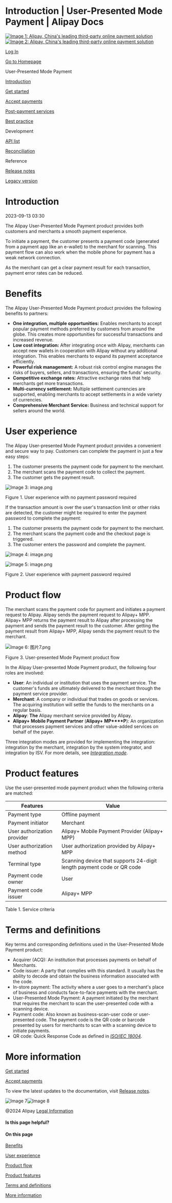 Introduction | User-Presented Mode Payment | Alipay Docs
===============
                        

[![Image 1: Alipay, China's leading third-party online payment solution](https://ac.alipay.com/storage/2024/3/26/d66c43c0-440d-4c97-9976-f2028a2c8c5e.svg)![Image 2: Alipay, China's leading third-party online payment solution](https://ac.alipay.com/storage/2024/3/26/a48bd336-aea0-4f16-bf83-616eacbb4434.svg)](/docs/)

[Log In](https://global.alipay.com/ilogin/account_login.htm?goto=https%3A%2F%2Fglobal.alipay.com%2Fdocs%2Fac%2Fams_upm%2Fintroduction)

[Go to Homepage](../../)

User-Presented Mode Payment

[Introduction](/docs/ac/ams_upm/introduction)

[Get started](/docs/ac/ams_upm/start)

[Accept payments](/docs/ac/ams_upm/acceptpayment)

[Post-payment services](/docs/ac/ams_upm/postpayment)

[Best practice](/docs/ac/ams_upm/bp)

Development

[API list](/docs/ac/ams_upm/apilist)

[Reconciliation](/docs/ac/ams_upm/reconcile)

Reference

[Release notes](/docs/ac/ams_upm/releasenotes)

[Legacy version](/docs/ac/ams_upm/sppmkt)

Introduction
============

2023-09-13 03:30

The Alipay User-Presented Mode Payment product provides both customers and merchants a smooth payment experience.

To initiate a payment, the customer presents a payment code (generated from a payment app like an e-wallet) to the merchant for scanning. This payment flow can also work when the mobile phone for payment has a weak network connection.

As the merchant can get a clear payment result for each transaction, payment error rates can be reduced.

Benefits
========

The Alipay User-Presented Mode Payment product provides the following benefits to partners:

*   **One integration, multiple opportunities:** Enables merchants to accept popular payment methods preferred by customers from around the globe. This creates more opportunities for successful transactions and increased revenue.
*   **Low cost integration:** After integrating once with Alipay, merchants can accept new wallets in cooperation with Alipay without any additional integration. This enables merchants to expand its payment acceptance efficiently.
*   **Powerful risk management:** A robust risk control engine manages the risks of buyers, sellers, and transactions, ensuring the funds' security.
*   **Competitive exchange rates:** Attractive exchange rates that help merchants get more transactions.
*   **Multi-currency settlement:** Multiple settlement currencies are supported, enabling merchants to accept settlements in a wide variety of currencies.
*   **Comprehensive Merchant Service:** Business and technical support for sellers around the world.

User experience
===============

The Alipay User-presented Mode Payment product provides a convenient and secure way to pay. Customers can complete the payment in just a few easy steps:

1.  The customer presents the payment code for payment to the merchant.
2.  The merchant scans the payment code to collect the payment.
3.  The customer gets the payment result.

![Image 3: image.png](https://idocs-assets.marmot-cloud.com/storage/idocs87c36dc8dac653c1/1592968683015-856d9d20-054a-4806-a291-3596ccb82d21.png)

Figure 1. User experience with no payment password required

If the transaction amount is over the user's transaction limit or other risks are detected, the customer might be required to enter the payment password to complete the payment:

1.  The customer presents the payment code for payment to the merchant.
2.  The merchant scans the payment code and the checkout page is triggered.
3.  The customer enters the password and complete the payment.

![Image 4: image.png](https://idocs-assets.marmot-cloud.com/storage/idocs87c36dc8dac653c1/1592968683479-c202f6ed-e7e0-4e8c-8496-2c3550478d7b.png)

![Image 5: image.png](https://idocs-assets.marmot-cloud.com/storage/idocs87c36dc8dac653c1/1592968683648-3e34e4c8-04b1-4ce9-9537-c79788010a5b.png)

Figure 2. User experience with payment password required

Product flow
============

The merchant scans the payment code for payment and initiates a payment request to Alipay. Alipay sends the payment request to Alipay+ MPP. Alipay+ MPP returns the payment result to Alipay after processing the payment and sends the payment result to the customer. After getting the payment result from Alipay+ MPP, Alipay sends the payment result to the merchant.

![Image 6: 图片7.png](https://idocs-assets.marmot-cloud.com/storage/idocs87c36dc8dac653c1/1630564938023-e8e2e612-a1f2-4f18-9909-00acbc824e38.png)

Figure 3. User-presented Mode Payment product flow

In the Alipay User-presented Mode Payment product, the following four roles are involved:

*   **User**: An individual or institution that uses the payment service. The customer's funds are ultimately delivered to the merchant through the payment service provider.
*   **Merchant**: A company or individual that trades on goods or services. The acquiring institution will settle the funds to the merchants on a regular basis.
*   **Alipay**: **The** Alipay merchant service provided by Alipay.
*   **Alipay+ Mobile Payment Partner** (**Alipay+** **MP****P**): An organization that processes payment services and other value-added services on behalf of the payer.

Three integration modes are provided for implementing the integration: integration by the merchant, integration by the system integrator, and integration by ISV. For more details, see [_Integration mode_](https://global.alipay.com/doc/ams_upm/intmode).

Product features
================

Use the user-presented mode payment product when the following criteria are matched:



| **Features** | **Value** |
| --- | --- |
| Payment type | Offline payment |
| Payment initiator | Merchant |
| User authorization provider | Alipay+ Mobile Payment Provider (Alipay+ MPP) |
| User authorization method | User authorization provided by Alipay+ MPP |
| Terminal type | Scanning device that supports 24-digit length payment code or QR code |
| Payment code owner | User |
| Payment code issuer | Alipay+ MPP |



Table 1. Service criteria

Terms and definitions
=====================

Key terms and corresponding definitions used in the User-Presented Mode Payment product:

*   Acquirer (ACQ): An institution that processes payments on behalf of Merchants.
*   Code issuer: A party that complies with this standard. It usually has the ability to decode and obtain the business information associated with the code.
*   In-store payment: The activity where a user goes to a merchant's place of business and conducts face-to-face payments with the merchant.
*   User-Presented Mode Payment: A payment initiated by the merchant that requires the merchant to scan the user-presented code with a scanning device.
*   Payment code: Also known as business-scan-user code or user-presented code. The payment code is the QR code or barcode presented by users for merchants to scan with a scanning device to initiate payments.
*   QR code: Quick Response Code as defined in [_ISO/IEC 18004_](https://www.iso.org/standard/62021.html).

More information
================

[Get started](https://global.alipay.com/docs/ac/ams_upm/start)

[Accept payments](https://global.alipay.com/docs/ac/ams_upm/acceptpayment)

To view the latest updates to the documentation, visit [Release notes](https://global.alipay.com/docs/releasenotes).

![Image 7](https://ac.alipay.com/storage/2021/5/20/19b2c126-9442-4f16-8f20-e539b1db482a.png)![Image 8](https://ac.alipay.com/storage/2021/5/20/e9f3f154-dbf0-455f-89f0-b3d4e0c14481.png)

@2024 Alipay [Legal Information](https://global.alipay.com/docs/ac/platform/membership)

#### Is this page helpful?

#### On this page

[Benefits](#nLf1i "Benefits")

[User experience](#6nnxD "User experience")

[Product flow](#cwR5x "Product flow")

[Product features](#XBT69 "Product features")

[Terms and definitions](#GgxiV "Terms and definitions")

[More information](#QR45k "More information")